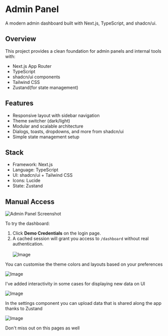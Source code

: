 # Admin Panel

A modern admin dashboard built with Next.js, TypeScript, and shadcn/ui.

## Overview

This project provides a clean foundation for admin panels and internal tools with:

- Next.js App Router
- TypeScript
- shadcn/ui components
- Tailwind CSS
- Zustand(for state management)

## Features

- Responsive layout with sidebar navigation
- Theme switcher (dark/light)
- Modular and scalable architecture
- Dialogs, toasts, dropdowns, and more from shadcn/ui
- Simple state management setup

## Stack

- Framework: Next.js
- Language: TypeScript
- UI: shadcn/ui + Tailwind CSS
- Icons: Lucide
- State: Zustand

## Manual Access

![Admin Panel Screenshot](https://github.com/user-attachments/assets/dabf8b85-a597-4e99-a5ce-ac3d0f192fb2)

To try the dashboard:

1. Click **Demo Credentials** on the login page.
2. A cached session will grant you access to `/dashboard` without real authentication.
<br><br>
![Image](https://github.com/user-attachments/assets/e68121c4-b32d-4379-9eda-4e5ef2cdf6a2)


You can customise the theme colors and layouts based on your preferences


![Image](https://github.com/user-attachments/assets/4aadea50-9ac2-42dd-a061-3ae9c463ff96)


I've added interactivity in some cases for displaying new data on UI


![Image](https://github.com/user-attachments/assets/b4dcfe2a-160f-4d9b-b8a5-71e27419168d)


In the settings component you can upload data that is shared along the app thanks to Zustand


![Image](https://github.com/user-attachments/assets/f0ae7c38-3f3d-47dc-a2da-eea74bc7daf8)


Don't miss out on this pages as well

